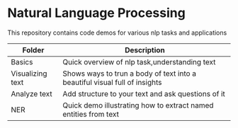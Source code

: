 # Natural Language Processing
This repository contains code demos for various nlp tasks and applications

|Folder|Description
|---|---|
|Basics|Quick overview of nlp task,understanding text|
|Visualizing text|Shows ways to trun a body of text into a beautiful visual full of insights|
|Analyze text|Add structure to your text and ask questions of it|
|NER|Quick demo illustrating how to extract named entities from text|

